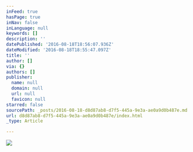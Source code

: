 ```yaml
---
inFeed: true
hasPage: true
inNav: false
inLanguage: null
keywords: []
description: ''
datePublished: '2016-08-18T18:56:07.936Z'
dateModified: '2016-08-18T18:55:47.097Z'
title: ''
author: []
via: {}
authors: []
publisher:
  name: null
  domain: null
  url: null
  favicon: null
starred: false
sourcePath: _posts/2016-08-18-d8d87ab8-d7f5-445a-9e3a-ae0a9d0b487e.md
url: d8d87ab8-d7f5-445a-9e3a-ae0a9d0b487e/index.html
_type: Article

---
```

![](https://the-grid-user-content.s3-us-west-2.amazonaws.com/6b16f79b-c29f-40e3-8269-ff90b4e414ea.jpg)